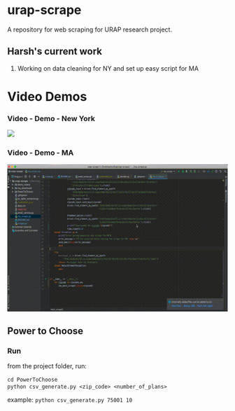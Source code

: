 # urap-scrape
A repository for web scraping for URAP research project. 
## Harsh's current work

1. Working on data cleaning for NY and set up easy script for MA

# Video Demos
### Video - Demo - New York

![](demo_videos/urap_scrape_demo.gif)

### Video - Demo - MA

![](demo_videos/ma.gif)

## Power to Choose  

### Run

from the project folder, run:
```
cd PowerToChoose
python csv_generate.py <zip_code> <number_of_plans>
```

example:
`python csv_generate.py 75001 10`
